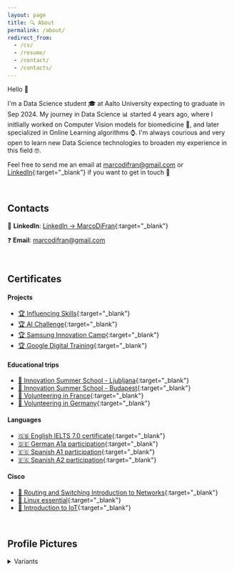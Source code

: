 ```yaml
---
layout: page
title: 🔍 About
permalink: /about/
redirect_from:
  - /cv/
  - /resume/
  - /contact/
  - /contacts/
---
```


Hello 👋

I'm a Data Science student 🎓 at Aalto University expecting to graduate in Sep 2024. My journey in Data Science 📊 started 4 years ago, where I initlially worked on Computer Vision models for biomedicine 💉, and later specialized in Online Learning algorithms ⌚️. I'm always courious and very open to learn new Data Science technologies to broaden my experience in this field 🤓.

Feel free to send me an email at [marcodifran@gmail.com](mailto:marcodifran@gmail.com) or [LinkedIn](https://www.linkedin.com/in/marcodifran/){:target="_blank"} if you want to get in touch 🤝

<br />

## Contacts

👋 **LinkedIn**: [LinkedIn → MarcoDiFran](https://www.linkedin.com/in/marcodifran/){:target="_blank"}

❓ **Email**: [marcodifran@gmail.com](mailto:marcodifran@gmail.com)

<br />

## Certificates
#### Projects
- [🏆 Influencing Skills](/file/Influencing_Skills_certificate.pdf){:target="_blank"}
- [🏆 AI Challenge](/file/AI_Challenge_Certificate.pdf){:target="_blank"}
- [🏆 Samsung Innovation Camp](/file/Samsung_Innovation_Camp_certificate.pdf){:target="_blank"}
- [🏆 Google Digital Training](/file/Google_Digital_Training_certificate.pdf){:target="_blank"}

#### Educational trips
- [🙋 Innovation Summer School - Ljubljana](/file/Summer_School_Ljubljana.pdf){:target="_blank"}
- [🙋 Innovation Summer School - Budapest](/file/Summer_School_Budapest.pdf){:target="_blank"}
- [🙋 Volunteering in France](/file/Lunaria_France_certificate.pdf){:target="_blank"}
- [🙋‍ Volunteering in Germany](/file/Lunaria_Germany_certificate.pdf){:target="_blank"}

#### Languages
- [🇬🇧 English IELTS 7.0 certificate](/file/English_IELTS_certificate.pdf){:target="_blank"}
- [🇩🇪 German A1a participation](/file/German_A1_certificate.pdf){:target="_blank"}
- [🇪🇸 Spanish A1 participation](/file/Spanish_A1_certificate.pdf){:target="_blank"}
- [🇪🇸 Spanish A2 participation](/file/Spanish_A2_certificate.pdf){:target="_blank"}

#### Cisco
- [📶 Routing and Switching Introduction to Networks](/file/CCNA_Routing_and_Switching_Introduction_to_Networks_certificate.pdf){:target="_blank"}
- [🐧 Linux essential](/file/Linux_essential_certificate.pdf){:target="_blank"}
- [📲 Introduction to IoT](/file/Introduction_to_IoT_certificate.pdf){:target="_blank"}


<br />

## Profile Pictures

<details>
<summary>Variants</summary>
<h2 style="margin-top: 20px">2025</h2>
<img src="/assets/img/profile/profile-2025-plain.jpg" width="150px">
<h2 style="margin-top: 20px">2023</h2>
<img src="/assets/img/profile/profile-2023-plain.jpg" width="150px">
<img src="/assets/img/profile/profile-2023-uni.png" width="150px">
<img src="/assets/img/profile/profile-2023-personal.png" width="150px">
<img src="/assets/img/profile/profile-2023-abb.png" width="150px">
</details>
